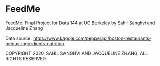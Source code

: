 # FeedMe
FeedMe: Final Project for Data 144 at UC Berkeley by Sahil Sanghvi and Jacqueline Zhang

Data source: https://www.kaggle.com/pepperapi/boston-restaurants-menus-ingredients-nutrition

COPYRIGHT 2020, SAHIL SANGHVI AND JACQUELINE ZHANG, ALL RIGHTS RESERVED. 
